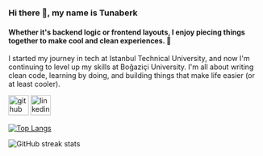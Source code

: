 ### Hi there 👋, my name is Tunaberk
#### Whether it's backend logic or frontend layouts, I enjoy piecing things together to make cool and clean experiences. 🧩


I started my journey in tech at Istanbul Technical University, and now I'm continuing to level up my skills at Boğaziçi University. I'm all about writing clean code, learning by doing, and building things that make life easier (or at least cooler).





[<img src='https://cdn.jsdelivr.net/npm/simple-icons@3.0.1/icons/github.svg' alt='github' height='40'>](https://github.com/Tunaberkyrlky)  [<img src='https://cdn.jsdelivr.net/npm/simple-icons@3.0.1/icons/linkedin.svg' alt='linkedin' height='40'>](https://www.linkedin.com/in/tunaberk-yerlikaya/)  

[![Top Langs](https://github-readme-stats.vercel.app/api/top-langs/?username=Tunaberkyrlky)](https://github.com/Tunaberkyrlky/github-readme-stats)

![GitHub streak stats](https://streak-stats.demolab.com/?user=Tunaberkyrlky)  

